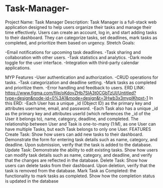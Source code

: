 # Task-Manager-
 
Project Name: Task Manager
Description:
Task Manager is a full-stack web application designed to help users organize their tasks and manage their time effectively. Users can create an account, log in, and start adding tasks to their dashboard. They can categorize tasks, set deadlines, mark tasks as completed, and prioritize them based on urgency.
Stretch Goals:

-Email notifications for upcoming task deadlines.
-Task sharing and collaboration with other users.
-Task statistics and analytics.
-Dark mode toggle for the user interface.
-Integration with third-party calendar applications.

MYP Features 
-User authentication and authorization.
-CRUD operations for tasks.
-Task categorization and deadline setting.
-Mark tasks as completed and prioritize them.
-Error handling and feedback to users.
ERD LINK: https://www.figma.com/file/oKdovZHb7SIA3t0CGbTzUI/Untitled?type=design&node-id=0%3A1&mode=design&t=3Hwb3x3mypIKhpxt-1
In this ERD: 
-Each User has a unique _id (Object ID) as the primary key and attributes username, email, and password.
-Each Task also has a unique _id as the primary key and attributes userId (which references the _id of the User it belongs to), name, category, deadline, and completed.
The relationship between User and Task is one-to-many (1:M), as one User can have multiple Tasks, but each Task belongs to only one User.
FEATURES
Create Task: Show how users can add new tasks to their dashboard. Demonstrate the form for entering task details such as name, category, and deadline. Upon submission, verify that the task is added to the database.
Update Task: Demonstrate the ability to edit existing tasks. Show how users can modify task details such as name, category, and deadline, and verify that the changes are reflected in the database.
Delete Task: Show how users can delete tasks from their dashboard. Upon deletion, verify that the task is removed from the database.
Mark Task as Completed: the functionality to mark tasks as completed. Show how the completion status is updated in the database

